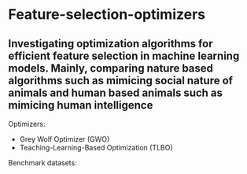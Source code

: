 # Feature-selection-optimizers
## Investigating optimization algorithms for efficient feature selection in machine learning models. Mainly, comparing nature based algorithms such as mimicing social nature of animals and human based animals such as mimicing human intelligence 

Optimizers:
- Grey Wolf Optimizer (GWO)
- Teaching-Learning-Based Optimization (TLBO)

Benchmark datasets:


